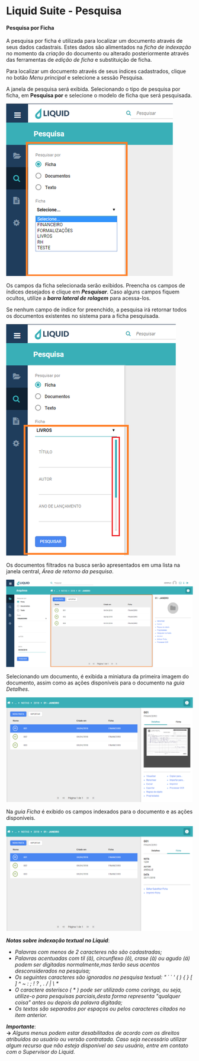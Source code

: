 # Liquid Suite - Pesquisa  

#### Pesquisa por Ficha  
A pesquisa por ficha é utilizada para localizar um documento através de seus dados cadastrais. Estes dados são alimentados na *ficha de indexação* no momento da *criação* do documento ou alterado posteriormente através das ferramentas de *edição de ficha* e substituição de ficha.  

Para localizar um documento através de seus índices cadastrados, clique no botão *Menu principal* e selecione a sessão Pesquisa.  

A janela de pesquisa será exibida. Selecionando o tipo de pesquisa por ficha, em **Pesquisa por** e selecione o modelo de ficha que será pesquisada.

![Perquisa por Ficha](img/031.png)  

Os campos da ficha selecionada serão exibidos. Preencha os campos de índices desejados e clique em ***Pesquisar***. Caso alguns campos fiquem ocultos, utilize a ***barra lateral de rolagem*** para acessa-los.  

Se nenhum campo de índice for preenchido, a pesquisa irá retornar todos os documentos existentes no sistema para a ficha pesquisada.    

![Barra lateral de Rolagem](img/032.png)  

Os documentos filtrados na busca serão apresentados em uma lista na janela central, *Área de retorno da pesquisa*.

![Área de retorno da pesquisa](img/033.png)  

Selecionando um documento, é exibida a miniatura da primeira imagem do documento, assim como as ações disponíveis para o documento na *guia Detalhes*.

![Guia detalhes](img/034.png)  

Na *guia Ficha* é exibido os campos indexados para o documento e as ações disponíveis.

![Guia ficha](img/035.png)  

***Notas sobre indexação textual no Liquid***:
* *Palavras com menos de 2 caracteres não são cadastradas;*
* *Palavras acentuadas com til (ã), circunflexo (ô), crase (à) ou agudo (á) podem ser digitadas normalmente,mas terão seus acentos desconsiderados na pesquisa;*  
* *Os seguintes caracteres são ignorados na pesquisa textual: " ´ ` ' ( ) { } [ ] ^ ~ : ; ! ? , . / | \ \**
* *O caractere asterisco ( * ) pode ser utilizado como coringa, ou seja, utilize-o para pesquisas parciais,desta forma representa "qualquer coisa" antes ou depois da palavra digitada;*
* *Os textos são separados por espaços ou pelos caracteres citados no item anterior.*  

***Importante***:  
**→** *Alguns menus podem estar desabilitados de acordo com os direitos atribuídos ao usuário ou versão contratada. Caso seja necessário utilizar algum recurso que não esteja disponível ao seu usuário, entre em contato com o Supervisor do Liquid.*